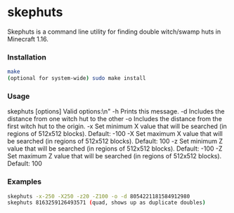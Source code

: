 # skephuts

Skephuts is a command line utility for finding double witch/swamp huts in Minecraft 1.16.


### Installation

```sh
make
(optional for system-wide) sudo make install
```


### Usage

skephuts [options] <seed>
Valid options:\n"
   -h      Prints this message.
   -d      Includes the distance from one witch hut to the other
   -o      Includes the distance from the first witch hut to the origin.
   -x      Set minimum X value that will be searched (in regions of 512x512 blocks). Default: -100
   -X      Set maximum X value that will be searched (in regions of 512x512 blocks). Default: 100
   -z      Set minimum Z value that will be searched (in regions of 512x512 blocks). Default: -100
   -Z      Set maximum Z value that will be searched (in regions of 512x512 blocks). Default: 100
  
 
 ### Examples
 
 ```sh
skephuts -x-250 -X250 -z20 -Z100 -o -d 8054221181584912980
skephuts 8163259126493571 (quad, shows up as duplicate doubles)
 ```
